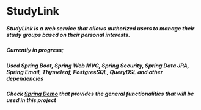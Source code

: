 # StudyLink
##### StudyLink is a web service that allows authorized users to manage their study groups based on their personal interests. 
##### Currently in progress;
##### Used Spring Boot, Spring Web MVC, Spring Security, Spring Data JPA, Spring Email, Thymeleaf, PostgresSQL, QueryDSL and other dependencies
##### Check [Spring Demo](https://github.com/jouyoungsuh/StudyLink-Demo) that provides the general functionalities that will be used in this project
